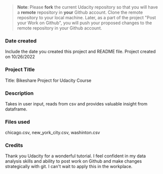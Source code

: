 >**Note**: Please **fork** the current Udacity repository so that you will have a **remote** repository in **your** Github account. Clone the remote repository to your local machine. Later, as a part of the project "Post your Work on Github", you will push your proposed changes to the remote repository in your Github account.

### Date created
Include the date you created this project and README file.
Project created on 10/26/2022

### Project Title
Title: Bikeshare Project for Udacity Course

### Description
Takes in user input, reads from csv and provides valuable insight from 
dataframe.

### Files used
chicago.csv, new_york_city.csv, washinton.csv

### Credits
Thank you Udacity for a wonderful tutorial. I feel confident in my data analysis skills and ability to post work on Github and make changes strategically with git. I can't wait to apply this in the workplace. 

